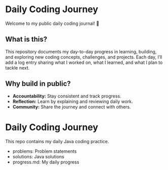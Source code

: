 
# Daily Coding Journey

Welcome to my public daily coding journal! 🚀

## What is this?

This repository documents my day-to-day progress in learning, building, and exploring new coding concepts, challenges, and projects. Each day, I’ll add a log entry sharing what I worked on, what I learned, and what I plan to tackle next.

## Why build in public?

- **Accountability:** Stay consistent and track progress.
- **Reflection:** Learn by explaining and reviewing daily work.
- **Community:** Share the journey and connect with others.


# Daily Coding Journey

This repo contains my daily Java coding practice.

- problems: Problem statements
- solutions: Java solutions
- progress.md: My daily progress
